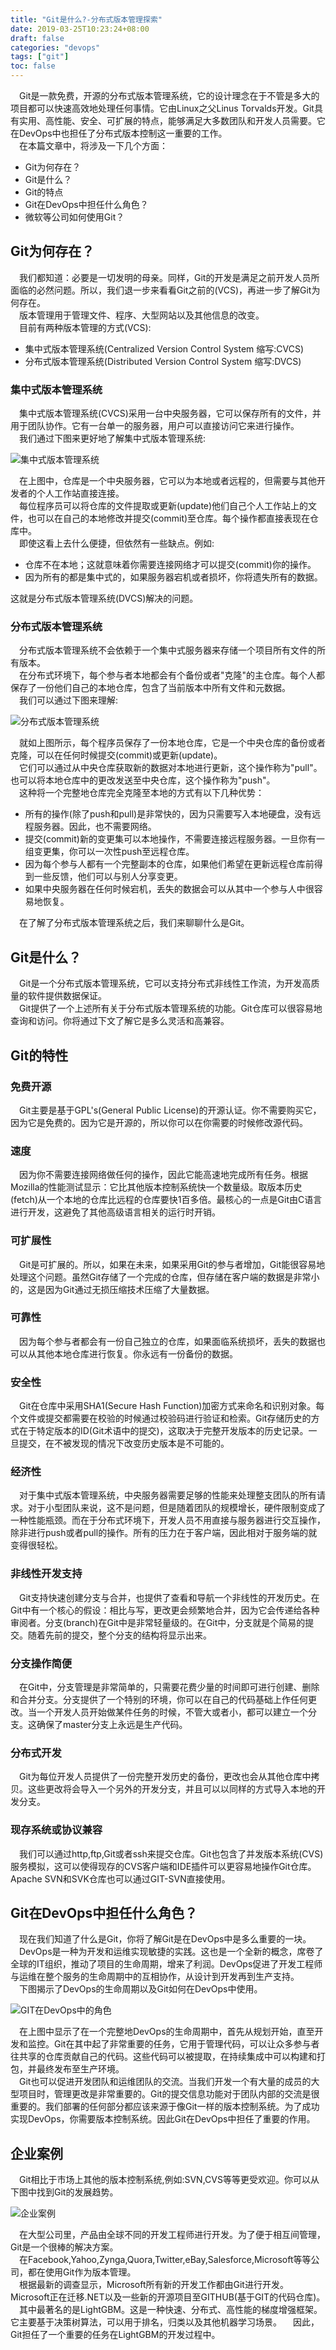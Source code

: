 ```yaml
---
title: "Git是什么?-分布式版本管理探索"
date: 2019-03-25T10:23:24+08:00
draft: false
categories: "devops"
tags: ["git"]
toc: false
---
```

&emsp;Git是一款免费，开源的分布式版本管理系统，它的设计理念在于不管是多大的项目都可以快速高效地处理任何事情。它由Linux之父Linus Torvalds开发。Git具有实用、高性能、安全、可扩展的特点，能够满足大多数团队和开发人员需要。它在DevOps中也担任了分布式版本控制这一重要的工作。  
&emsp;在本篇文章中，将涉及一下几个方面：

- Git为何存在？
- Git是什么？
- Git的特点
- Git在DevOps中担任什么角色？
- 微软等公司如何使用Git？

## Git为何存在？
&emsp;我们都知道：必要是一切发明的母亲。同样，Git的开发是满足之前开发人员所面临的必然问题。所以，我们退一步来看看Git之前的(VCS)，再进一步了解Git为何存在。  
&emsp;版本管理用于管理文件、程序、大型网站以及其他信息的改变。   
&emsp;目前有两种版本管理的方式(VCS):

- 集中式版本管理系统(Centralized Version Control System 缩写:CVCS)
- 分布式版本管理系统(Distributed Version Control System 缩写:DVCS)

### 集中式版本管理系统
&emsp;集中式版本管理系统(CVCS)采用一台中央服务器，它可以保存所有的文件，并用于团队协作。它有一台单一的服务器，用户可以直接访问它来进行操作。  
&emsp;我们通过下图来更好地了解集中式版本管理系统:

 ![集中式版本管理系统](../images/devops/集中式版本管理系统.png)

&emsp;在上图中，仓库是一个中央服务器，它可以为本地或者远程的，但需要与其他开发者的个人工作站直接连接。     
&emsp;每位程序员可以将仓库的文件提取或更新(update)他们自己个人工作站上的文件，也可以在自己的本地修改并提交(commit)至仓库。每个操作都直接表现在仓库中。  
&emsp;即使这看上去什么便捷，但依然有一些缺点。例如:

- 仓库不在本地；这就意味着你需要连接网络才可以提交(commit)你的操作。
- 因为所有的都是集中式的，如果服务器宕机或者损坏，你将遗失所有的数据。

这就是分布式版本管理系统(DVCS)解决的问题。

### 分布式版本管理系统
&emsp;分布式版本管理系统不会依赖于一个集中式服务器来存储一个项目所有文件的所有版本。  
&emsp;在分布式环境下，每个参与者本地都会有个备份或者"克隆"的主仓库。每个人都保存了一份他们自己的本地仓库，包含了当前版本中所有文件和元数据。  
&emsp;我们可以通过下图来理解:

 ![分布式版本管理系统](../images/devops/分布式版本管理系统.jpg)

&emsp;就如上图所示，每个程序员保存了一份本地仓库，它是一个中央仓库的备份或者克隆，可以在任何时候提交(commit)或更新(update)。  
&emsp;它们可以通过从中央仓库获取新的数据对本地进行更新，这个操作称为"pull"。也可以将本地仓库中的更改发送至中央仓库，这个操作称为"push"。  
&emsp;这种将一个完整地仓库完全克隆至本地的方式有以下几种优势：

- 所有的操作(除了push和pull)是非常快的，因为只需要写入本地硬盘，没有远程服务器。因此，也不需要网络。
- 提交(commit)新的变更集可以本地操作，不需要连接远程服务器。一旦你有一组变更集，你可以一次性push至远程仓库。
- 因为每个参与人都有一个完整副本的仓库，如果他们希望在更新远程仓库前得到一些反馈，他们可以与别人分享变更。
- 如果中央服务器在任何时候宕机，丢失的数据会可以从其中一个参与人中很容易地恢复。

&emsp;在了解了分布式版本管理系统之后，我们来聊聊什么是Git。

## Git是什么？
&emsp;Git是一个分布式版本管理系统，它可以支持分布式非线性工作流，为开发高质量的软件提供数据保证。  
&emsp;Git提供了一个上述所有关于分布式版本管理系统的功能。Git仓库可以很容易地查询和访问。你将通过下文了解它是多么灵活和高兼容。

## Git的特性
### 免费开源
&emsp;Git主要是基于GPL's(General Public License)的开源认证。你不需要购买它，因为它是免费的。因为它是开源的，所以你可以在你需要的时候修改源代码。
### 速度
&emsp;因为你不需要连接网络做任何的操作，因此它能高速地完成所有任务。根据Mozilla的性能测试显示：它比其他版本控制系统快一个数量级。取版本历史(fetch)从一个本地的仓库比远程的仓库要快1百多倍。最核心的一点是Git由C语言进行开发，这避免了其他高级语言相关的运行时开销。
### 可扩展性
&emsp;Git是可扩展的。所以，如果在未来，如果采用Git的参与者增加，Git能很容易地处理这个问题。虽然Git存储了一个完成的仓库，但存储在客户端的数据是非常小的，这是因为Git通过无损压缩技术压缩了大量数据。
### 可靠性
&emsp;因为每个参与者都会有一份自己独立的仓库，如果面临系统损坏，丢失的数据也可以从其他本地仓库进行恢复。你永远有一份备份的数据。
### 安全性
&emsp;Git在仓库中采用SHA1(Secure Hash Function)加密方式来命名和识别对象。每个文件或提交都需要在校验的时候通过校验码进行验证和检索。Git存储历史的方式在于特定版本的ID(Git术语中的提交)，这取决于完整开发版本的历史记录。一旦提交，在不被发现的情况下改变历史版本是不可能的。
### 经济性
&emsp;对于集中式版本管理系统，中央服务器需要足够的性能来处理整支团队的所有请求。对于小型团队来说，这不是问题，但是随着团队的规模增长，硬件限制变成了一种性能瓶颈。而在于分布式环境下，开发人员不用直接与服务器进行交互操作，除非进行push或者pull的操作。所有的压力在于客户端，因此相对于服务端的就变得很轻松。
### 非线性开发支持
&emsp;Git支持快速创建分支与合并，也提供了查看和导航一个非线性的开发历史。在Git中有一个核心的假设：相比与写，更改更会频繁地合并，因为它会传递给各种审阅者。分支(branch)在Git中是非常轻量级的。在Git中，分支就是个简易的提交。随着先前的提交，整个分支的结构将显示出来。
### 分支操作简便
&emsp;在Git中，分支管理是非常简单的，只需要花费少量的时间即可进行创建、删除和合并分支。分支提供了一个特别的环境，你可以在自己的代码基础上作任何更改。当一个开发人员开始做某件任务的时候，不管大或者小，都可以建立一个分支。这确保了master分支上永远是生产代码。
### 分布式开发
&emsp;Git为每位开发人员提供了一份完整开发历史的备份，更改也会从其他仓库中拷贝。这些更改将会导入一个另外的开发分支，并且可以以同样的方式导入本地的开发分支。
### 现存系统或协议兼容
&emsp;我们可以通过http,ftp,Git或者ssh来提交仓库。Git也包含了并发版本系统(CVS)服务模拟，这可以使得现存的CVS客户端和IDE插件可以更容易地操作Git仓库。Apache SVN和SVK仓库也可以通过GIT-SVN直接使用。

## Git在DevOps中担任什么角色？
&emsp;现在我们知道了什么是Git，你将了解Git是在DevOps中是多么重要的一块。  
&emsp;DevOps是一种为开发和运维实现敏捷的实践。这也是一个全新的概念，席卷了全球的IT组织，推动了项目的生命周期，增来了利润。DevOps促进了开发工程师与运维在整个服务的生命周期中的互相协作，从设计到开发再到生产支持。  
&emsp;下图揭示了DevOps的生命周期以及Git如何在DevOps中使用。

 ![GIT在DevOps中的角色](../images/devops/Git-in-devops.jpg)

&emsp;在上图中显示了在一个完整地DevOps的生命周期中，首先从规划开始，直至开发和监控。Git在其中起了非常重要的任务，它用于管理代码，可以让众多参与者往共享的仓库贡献自己的代码。这些代码可以被提取，在持续集成中可以构建和打包，并最终发布至生产环境。  
&emsp;Git也可以促进开发团队和运维团队的交流。当我们开发一个有大量的成员的大型项目时，管理更改是非常重要的。Git的提交信息功能对于团队内部的交流是很重要的。我们部署的任何部分都应该来源于像Git一样的版本控制系统。为了成功实现DevOps，你需要版本控制系统。因此Git在DevOps中担任了重要的作用。

## 企业案例
&emsp;Git相比于市场上其他的版本控制系统,例如:SVN,CVS等等更受欢迎。你可以从下图中找到Git的发展趋势。

 ![企业案例](../images/devops/Git-Interest-By-Time-Graph-What-Is-Git-Edureka-1-e1478510696216.png)
 
&emsp;在大型公司里，产品由全球不同的开发工程师进行开发。为了便于相互间管理，Git是一个很棒的解决方案。   
&emsp;在Facebook,Yahoo,Zynga,Quora,Twitter,eBay,Salesforce,Microsoft等等公司，都在使用Git作为版本管理。  
&emsp;根据最新的调查显示，Microsoft所有新的开发工作都由Git进行开发。Microsoft正在迁移.NET以及一些新的开源项目至GITHUB(基于GIT的代码仓库)。  
&emsp;其中最著名的是LightGBM。这是一种快速、分布式、高性能的梯度增强框架。它主要基于决策树算法，可以用于排名，归类以及其他机器学习场景。
&emsp;因此，Git担任了一个重要的任务在LightGBM的开发过程中。



